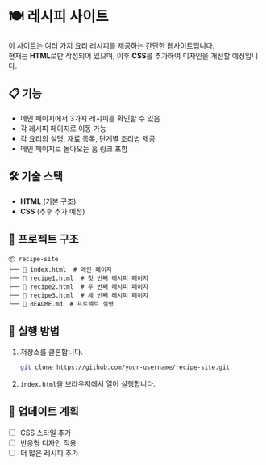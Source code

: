 # 🍽️ 레시피 사이트

이 사이트는 여러 가지 요리 레시피를 제공하는 간단한 웹사이트입니다.  
현재는 **HTML**로만 작성되어 있으며, 이후 **CSS**를 추가하여 디자인을 개선할 예정입니다.

## 📋 기능
- 메인 페이지에서 3가지 레시피를 확인할 수 있음
- 각 레시피 페이지로 이동 가능
- 각 요리의 설명, 재료 목록, 단계별 조리법 제공
- 메인 페이지로 돌아오는 홈 링크 포함

## 🛠️ 기술 스택
- **HTML** (기본 구조)
- **CSS** (추후 추가 예정)

## 📂 프로젝트 구조
```
📦 recipe-site
├── 📄 index.html  # 메인 페이지
├── 📄 recipe1.html  # 첫 번째 레시피 페이지
├── 📄 recipe2.html  # 두 번째 레시피 페이지
├── 📄 recipe3.html  # 세 번째 레시피 페이지
└── 📄 README.md  # 프로젝트 설명
```

## 🚀 실행 방법
1. 저장소를 클론합니다.
   ```bash
   git clone https://github.com/your-username/recipe-site.git
   ```
2. `index.html`을 브라우저에서 열어 실행합니다.

## 📌 업데이트 계획
- [ ] CSS 스타일 추가
- [ ] 반응형 디자인 적용
- [ ] 더 많은 레시피 추가
